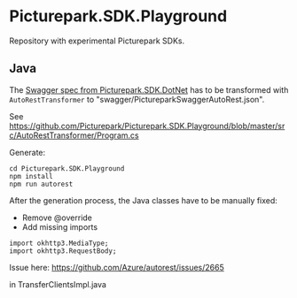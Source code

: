 # Picturepark.SDK.Playground

Repository with experimental Picturepark SDKs.

## Java

The [Swagger spec from Picturepark.SDK.DotNet](https://github.com/Picturepark/Picturepark.SDK.DotNet/blob/master/swagger/PictureparkSwagger.json) has to be transformed with `AutoRestTransformer` to "swagger/PictureparkSwaggerAutoRest.json".

See https://github.com/Picturepark/Picturepark.SDK.Playground/blob/master/src/AutoRestTransformer/Program.cs 

Generate: 

```
cd Picturepark.SDK.Playground
npm install
npm run autorest
```

After the generation process, the Java classes have to be manually fixed: 

- Remove @override
- Add missing imports 

```
import okhttp3.MediaType;
import okhttp3.RequestBody;
```

Issue here: https://github.com/Azure/autorest/issues/2665

in TransferClientsImpl.java
